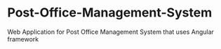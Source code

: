 # Post-Office-Management-System
Web Application for Post Office Management System that uses Angular framework
